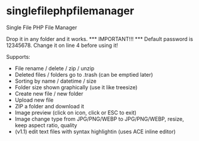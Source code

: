 # singlefilephpfilemanager
Single File PHP File Manager

Drop it in any folder and it works.
*** IMPORTANT!!! *** Default password is 12345678. Change it on line 4 before using it!

Supports:

- File rename / delete / zip / unzip
- Deleted files / folders go to .trash (can be emptied later)
- Sorting by name / datetime / size
- Folder size shown graphically (use it like treesize)
- Create new file / new folder
- Upload new file
- ZIP a folder and download it
- Image preview (click on icon, click or ESC to exit)
- Image change type from JPG/PNG/WEBP to JPG/PNG/WEBP, resize, keep aspect ratio, quality
- (v1.1) edit text files with syntax highlightin (uses ACE inline editor)
